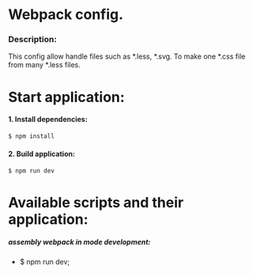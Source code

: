 # Webpack config.
### Description:
This config allow handle files such as *.less, *.svg. To make one *.css file from many *.less files.

# Start application:

#### 1. Install dependencies:
```sh
$ npm install
```

#### 2. Build application:
```sh
$ npm run dev
```

# Available scripts and their application:

##### assembly webpack in mode development:

- $ npm run dev;
